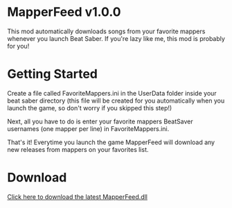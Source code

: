 # MapperFeed v1.0.0
This mod automatically downloads songs from your favorite mappers whenever you launch Beat Saber. If you're lazy like me, this mod is probably for you!

# Getting Started
Create a file called FavoriteMappers.ini in the UserData folder inside your beat saber directory (this file will be created for you automatically when you launch the game, so don't worry if you skipped this step!)

Next, all you have to do is enter your favorite mappers BeatSaver usernames (one mapper per line) in FavoriteMappers.ini.

That's it! Everytime you launch the game MapperFeed will download any new releases from mappers on your favorites list.

# Download
[Click here to download the latest MapperFeed.dll](https://github.com/brian91292/BeatSaber-MapperFeed/releases)
